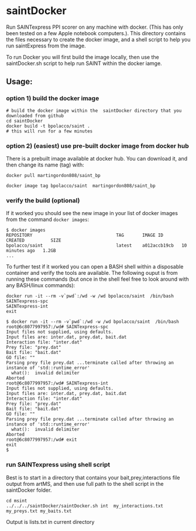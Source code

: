 
# saintDocker

Run SAINTexpress PPI scorer on any machine with docker.  (This has only been tested on a few Apple notebook computers.). This directory contains the files necessary to create the docker image, and a shell script to help you run saintExpress from the image. 

To run Docker you will first build the image locally, then use the saintDocker.sh script to help run SAINT within the docker iamge.


## Usage:

### option 1) build the docker image
```
# build the docker image within the  saintDocker directory that you downloaded from github
cd saintDocker
docker build -t bpolacco/saint . 
# this will run for a few minutes
```

### option 2) (easiest) use pre-built docker image from docker hub
There is a prebuilt image available at docker hub.  You can download it, and then change its name (tag) with:

```
docker pull martingordon808/saint_bp

docker image tag bpolacco/saint  martingordon808/saint_bp
```


### verify the build (optional)
If it worked you should see the new image in your list of docker images from the command `docker images`:
```
$ docker images
REPOSITORY                                TAG       IMAGE ID       CREATED          SIZE
bpolacco/saint                            latest    a012accb19cb   10 minutes ago   1.2GB
...
```

To  further test if it worked you can open a BASH shell within a disposable container and verify the tools are available.  The following ouput is from running these commands (but once in the shell feel free to look around with any BASH/linux commands):

```
docker run -it --rm -v`pwd`:/wd -w /wd bpolacco/saint  /bin/bash
SAINTexpress-spc
SAINTexpress-int
exit
```



```
$ docker run -it --rm -v`pwd`:/wd -w /wd bpolacco/saint  /bin/bash
root@6c8077997957:/wd# SAINTexpress-spc
Input files not supplied, using defaults.
Input files are: inter.dat, prey.dat, bait.dat
Interaction file: "inter.dat"
Prey file: "prey.dat"
Bait file: "bait.dat"
GO file: ""
Parsing prey file prey.dat ...terminate called after throwing an instance of 'std::runtime_error'
  what():  invalid delimiter
Aborted
root@6c8077997957:/wd# SAINTexpress-int
Input files not supplied, using defaults.
Input files are: inter.dat, prey.dat, bait.dat
Interaction file: "inter.dat"
Prey file: "prey.dat"
Bait file: "bait.dat"
GO file: ""
Parsing prey file prey.dat ...terminate called after throwing an instance of 'std::runtime_error'
  what():  invalid delimiter
Aborted
root@6c8077997957:/wd# exit
exit
$
```


### run SAINTexpress using shell script
Best is to start in a directory that contains your bait,prey,interactions file output from artMS, and then use full path to the shell script in the saintDocker folder.

```
cd msint
../../../saintDocker/saintDocker.sh int  my_interactions.txt my_preys.txt my_baits.txt
```

Output is lists.txt in current directory
